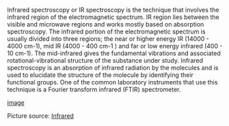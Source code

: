 Infrared spectroscopy or IR spectroscopy is the technique that involves the infrared region of the electromagnetic spectrum. IR region lies between the visible and microwave regions and works mostly based on absorption spectroscopy. The infrared portion of the electromagnetic spectrum is usually divided into three regions; the near or higher energy IR (14000 - 4000 cm-1), mid IR (4000 - 400 cm-1 ) and far or low energy infrared (400 - 10 cm-1). The mid-infrared gives the fundamental vibrations and associated rotational-vibrational structure of the substance under study. Infrared spectroscopy is an absorption of infrared radiation by the molecules and is used to elucidate the structure of the molecule by identifying their functional groups. One of the common laboratory instruments that use this technique is a Fourier transform infrared (FTIR) spectrometer.

[image](./images/figure1_intro_exp7.png)


Picture source: [ Infrared](https://www.rediris.ca/infrared.html)
